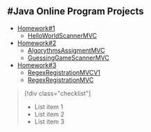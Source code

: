 #Java Online Program Projects
---
* [Homework#1](https://github.com/Yezhyck/OuterCourseHW/tree/master/Homework%231/HelloWorldScannerMVC)
   * [HelloWorldScannerMVC](https://github.com/Yezhyck/OuterCourseHW/tree/master/Homework%231/HelloWorldScannerMVC)
* [Homework#2](https://github.com/Yezhyck/OuterCourseHW/tree/master/Homework%232)
   * [AlgorythmsAssigmentMVC](https://github.com/Yezhyck/OuterCourseHW/tree/master/Homework%233/AlgorythmsAssigmentMVC)
   * [GuessingGameScannerMVC](https://github.com/Yezhyck/OuterCourseHW/tree/master/Homework%232/GuessingGameScannerMVC)
* [Homework#3](https://github.com/Yezhyck/OuterCourseHW/tree/master/Homework%233)
   * [RegexRegistrationMVCV1](https://github.com/Yezhyck/OuterCourseHW/tree/master/Homework%233/RegexRegistrationMVCV1)
   * [RegexRegistrationMVC](https://github.com/Yezhyck/OuterCourseHW/tree/master/Homework%233/RegexRegistrationMVC)
> [!div class="checklist"]
> * List item 1
> * List item 2
> * List item 3
